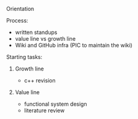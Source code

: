 Orientation

Process:

- written standups
- value line vs growth line
- Wiki and GitHub infra (PIC to maintain the wiki)

Starting tasks:

1. Growth line
	- c++ revision

2. Value line
	- functional system design
	- literature review
